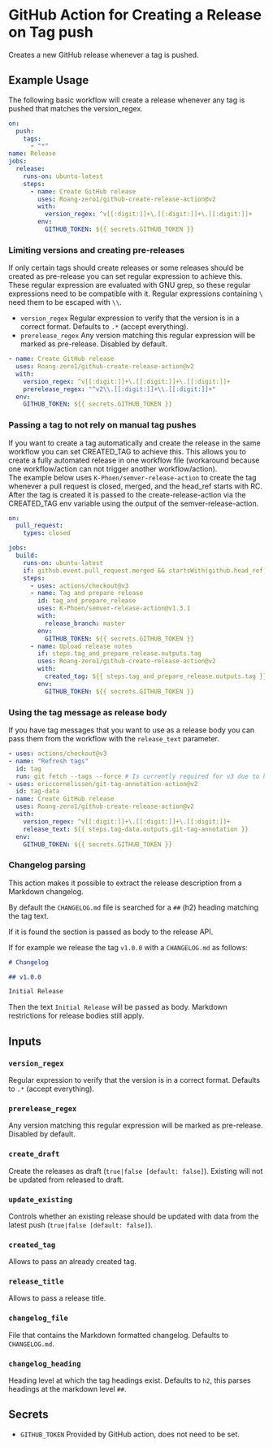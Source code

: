 # GitHub Action for Creating a Release on Tag push

Creates a new GitHub release whenever a tag is pushed.

## Example Usage

The following basic workflow will create a release whenever any tag is pushed that matches the version_regex.

```yaml
on:
  push:
    tags:
      - "*"
name: Release
jobs:
  release:
    runs-on: ubuntu-latest
    steps:
      - name: Create GitHub release
        uses: Roang-zero1/github-create-release-action@v2
        with:
          version_regex: ^v[[:digit:]]+\.[[:digit:]]+\.[[:digit:]]+
        env:
          GITHUB_TOKEN: ${{ secrets.GITHUB_TOKEN }}
```

### Limiting versions and creating pre-releases

If only certain tags should create releases or some releases should be created as pre-release you can set regular expression to achieve this.
These regular expression are evaluated with GNU grep, so these regular expressions need to be compatible with it.
Regular expressions containing `\` need them to be escaped with `\\`.

- `version_regex` Regular expression to verify that the version is in a correct format. Defaults to `.*` (accept everything).
- `prerelease_regex` Any version matching this regular expression will be marked as pre-release. Disabled by default.

```yaml
- name: Create GitHub release
  uses: Roang-zero1/github-create-release-action@v2
  with:
    version_regex: ^v[[:digit:]]+\.[[:digit:]]+\.[[:digit:]]+
    prerelease_regex: "^v2\\.[[:digit:]]+\\.[[:digit:]]+"
  env:
    GITHUB_TOKEN: ${{ secrets.GITHUB_TOKEN }}
```

### Passing a tag to not rely on manual tag pushes

If you want to create a tag automatically and create the release in the same workflow you can set CREATED_TAG to achieve this.
This allows you to create a fully automated release in one workflow file (workaround because one workflow/action can not trigger another workflow/action).  
The example below uses `K-Phoen/semver-release-action` to create the tag whenever a pull request is closed, merged, and the head_ref starts with RC.
After the tag is created it is passed to the create-release-action via the CREATED_TAG env variable using the output of the semver-release-action.

```yaml
on:
  pull_request:
    types: closed

jobs:
  build:
    runs-on: ubuntu-latest
    if: github.event.pull_request.merged && startsWith(github.head_ref, 'RC')
    steps:
      - uses: actions/checkout@v3
      - name: Tag and prepare release
        id: tag_and_prepare_release
        uses: K-Phoen/semver-release-action@v1.3.1
        with:
          release_branch: master
        env:
          GITHUB_TOKEN: ${{ secrets.GITHUB_TOKEN }}
      - name: Upload release notes
        if: steps.tag_and_prepare_release.outputs.tag
        uses: Roang-zero1/github-create-release-action@v2
        with:
          created_tag: ${{ steps.tag_and_prepare_release.outputs.tag }}
        env:
          GITHUB_TOKEN: ${{ secrets.GITHUB_TOKEN }}
```

### Using the tag message as release body

If you have tag messages that you want to use as a release body you can pass them from the workflow with the `release_text` parameter.

```yaml
- uses: actions/checkout@v3
- name: "Refresh tags"
  id: tag
  run: git fetch --tags --force # Is currently required for v3 due to https://github.com/actions/checkout/issues/290
- uses: ericcornelissen/git-tag-annotation-action@v2
  id: tag-data
- name: Create GitHub release
  uses: Roang-zero1/github-create-release-action@v2
  with:
    version_regex: ^v[[:digit:]]+\.[[:digit:]]+\.[[:digit:]]+
    release_text: ${{ steps.tag-data.outputs.git-tag-annotation }}
  env:
    GITHUB_TOKEN: ${{ secrets.GITHUB_TOKEN }}
```

### Changelog parsing

This action makes it possible to extract the release description from a Markdown changelog.

By default the `CHANGELOG.md` file is searched for a `##` (h2) heading matching the tag text.

If it is found the section is passed as body to the release API.

If for example we release the tag `v1.0.0` with a `CHANGELOG.md` as follows:

```Markdown
# Changelog

## v1.0.0

Initial Release
```

Then the text `Initial Release` will be passed as body.
Markdown restrictions for release bodies still apply.

## Inputs

### `version_regex`

Regular expression to verify that the version is in a correct format. Defaults to `.*` (accept everything).

### `prerelease_regex`

Any version matching this regular expression will be marked as pre-release. Disabled by default.

### `create_draft`

Create the releases as draft (`true|false [default: false]`). Existing will not be updated from released to draft.

### `update_existing`

Controls whether an existing release should be updated with data from the latest push (`true|false [default: false]`).

### `created_tag`

Allows to pass an already created tag.

### `release_title`

Allows to pass a release title.

### `changelog_file`

File that contains the Markdown formatted changelog. Defaults to `CHANGELOG.md`.

### `changelog_heading`

Heading level at which the tag headings exist. Defaults to `h2`, this parses headings at the markdown level `##`.

## Secrets

- `GITHUB_TOKEN` Provided by GitHub action, does not need to be set.
